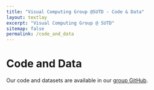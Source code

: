 ```yaml
---
title: "Visual Computing Group @SUTD - Code & Data"
layout: textlay
excerpt: "Visual Computing Group @ SUTD"
sitemap: false
permalink: /code_and_data
---
```


# Code and Data
Our code and datasets are available in our [group GitHub](https://github.com/sutd-visual-computing-group).
  